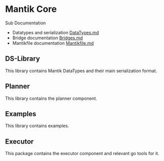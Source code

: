 Mantik Core
===========

Sub Documentation

- Datatypes and serialization [DataTypes.md](DataTypes.md)
- Bridge documentation [Bridges.md](Bridges.md)
- Mantikfile documentation [Mantikfile.md](Mantikfile.md)


DS-Library
----------
This library contains Mantik DataTypes and their main serialization format.

Planner 
-------
This library contains the planner component.

Examples
--------
This library contains examples.


Executor
--------
This package contains the executor component and relevant go tools for it.
 
